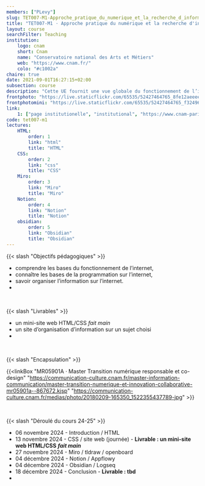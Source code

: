```yaml
---
members: ["PLevy"]
slug: TET007-M1-Approche_pratique_du_numerique_et_la_recherche_d_information
title: "TET007-M1 · Approche pratique du numérique et la recherche d'information"
layout: course
searchFilter: Teaching
institution:
    logo: cnam
    short: Cnam
    name: "Conservatoire national des Arts et Métiers"
    web: "https://www.cnam.fr/"
    colo: "#c1002a"
chaire: true
date: 2021-09-01T16:27:15+02:00
subsection: course
description: "Cette UE fournit une vue globale du fonctionnement de l’internet, enseigne les bases des languages essentiels au fonctionnement de l’internet (HTML, CSS, JS), et d'outils actuellement utilisés sur l’internet. L’objectif est d’acculturer les apprenants au fonctionnement de l’internet et aux outils permettant d’y structurer l’information."
frontphoto: "https://live.staticflickr.com/65535/52427464765_8fe12aeeee_h.jpg"
frontphotomini: "https://live.staticflickr.com/65535/52427464765_f32496b132_n.jpg"
link:
    1: ["page institutionelle", "institutional", "https://www.cnam-paris.fr/choisir-ma-formation/catalogue-des-formations/pratiques-de-recherche-en-design-art-et-creation-1349639.kjsp?RF=1493737534092"]
code: tet007-m1
lectures:
    HTML:
        order: 1
        link: "html"
        title: "HTML"
    CSS:
        order: 2
        link: "css"
        title: "CSS"
    Miro:
        order: 3
        link: "Miro"
        title: "Miro"
    Notion:
        order: 4
        link: "Notion"
        title: "Notion"
    obsidian:
        order: 5
        link: "Obsidian"
        title: "Obsidian"
---
```


{{< slash "Objectifs pédagogiques" >}}
- comprendre les bases du fonctionnement de l’internet,
- connaître les bases de la programmation sur l’internet,
- savoir organiser l’information sur l’internet.
-

&nbsp;

{{< slash "Livrables" >}}
- un mini-site web HTML/CSS *fait main*
- un site d’organisation d’information sur un sujet choisi
- 

&nbsp;

{{< slash "Encapsulation" >}}

{{<linkBox "MR05901A · Master Transition numérique responsable et co-design" "https://communication-culture.cnam.fr/master-information-communication/master-transition-numerique-et-innovation-collaborative-mr05901a--867672.kjsp" "https://communication-culture.cnam.fr/medias/photo/20180209-165350_1522355437789-jpg" >}}

&nbsp;

{{< slash "Déroulé du cours 24-25" >}}
- 06 novembre 2024 - Introduction / HTML
- 13 novembre 2024 - CSS / site web (journée) - **Livrable : un mini-site web HTML/CSS** ***fait main***
- 27 novembre 2024 - Miro / tldraw / openboard
- 04 décembre 2024 - Notion / Appflowy
- 04 décembre 2024 - Obsidian / Logseq
- 18 décembre 2024 - Conclusion - **Livrable : tbd**
- 